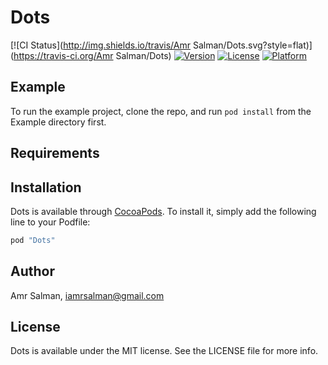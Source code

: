 # Dots

[![CI Status](http://img.shields.io/travis/Amr Salman/Dots.svg?style=flat)](https://travis-ci.org/Amr Salman/Dots)
[![Version](https://img.shields.io/cocoapods/v/Dots.svg?style=flat)](http://cocoapods.org/pods/Dots)
[![License](https://img.shields.io/cocoapods/l/Dots.svg?style=flat)](http://cocoapods.org/pods/Dots)
[![Platform](https://img.shields.io/cocoapods/p/Dots.svg?style=flat)](http://cocoapods.org/pods/Dots)

## Example

To run the example project, clone the repo, and run `pod install` from the Example directory first.

## Requirements

## Installation

Dots is available through [CocoaPods](http://cocoapods.org). To install
it, simply add the following line to your Podfile:

```ruby
pod "Dots"
```

## Author

Amr Salman, iamrsalman@gmail.com

## License

Dots is available under the MIT license. See the LICENSE file for more info.
